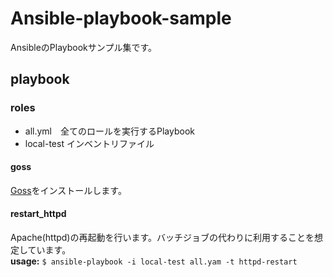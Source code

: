 # Ansible-playbook-sample
AnsibleのPlaybookサンプル集です。

## playbook
### roles
- all.yml　全てのロールを実行するPlaybook
- local-test インベントリファイル
#### goss
[Goss](https://github.com/aelsabbahy/goss)をインストールします。
#### restart_httpd
Apache(httpd)の再起動を行います。バッチジョブの代わりに利用することを想定しています。  
**usage:**
```$ ansible-playbook -i local-test all.yam -t httpd-restart```
